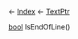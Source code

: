 ← [Index](Api-Index) ← [TextPtr](VRage.Game.ModAPI.Ingame.Utilities.TextPtr)

[bool](System.Boolean) IsEndOfLine()

